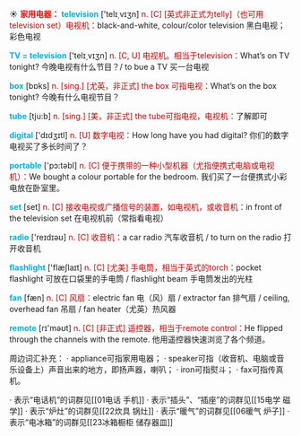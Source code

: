 ☀ <font color="red">**家用电器：**</font>
<font color="sky blue">**television**</font> ['telɪ͵vɪʒn] 
<font color="#c00000">n. [C] [英式非正式为telly]（也可用television set）电视机：</font>black-and-white, colour/color television 黑白电视；彩色电视

<font color="sky blue">**TV = television**</font> ['telɪ͵vɪʒn] 
<font color="#c00000">n. [C, U] 电视机。相当于television：</font>What’s on TV tonight? 今晚电视有什么节目？/ to bue a TV 买一台电视

<font color="sky blue">**box**</font> [bɒks] 
<font color="#c00000">n. [sing.] [尤英，非正式] the box 可指电视：</font>What’s on the box tonight? 今晚有什么电视节目？

<font color="sky blue">**tube**</font> [tju:b] 
<font color="#c00000">n. [sing.] [美，非正式] the tube可指电视，电视机：</font>了解即可

<font color="sky blue">**digital**</font> ['dɪdʒɪtl] 
<font color="#c00000">n. [U] 数字电视：</font>How long have you had digital? 你们的数字电视买了多长时间了？

<font color="sky blue">**portable**</font> ['pɔ:təbl] 
<font color="#c00000">n. [C] 便于携带的一种小型机器（尤指便携式电脑或电视机）：</font>We bought a colour portable for the bedroom. 我们买了一台便携式小彩电放在卧室里。

<font color="sky blue">**set**</font> [set] 
<font color="#c00000">n. [C] 接收电视或广播信号的装置，如电视机，或收音机：</font>in front of the television set 在电视机前（常指看电视）

<font color="sky blue">**radio**</font> ['reɪdɪəʊ] 
<font color="#c00000">n. [C] 收音机：</font>a car radio 汽车收音机 / to turn on the radio 打开收音机

<font color="sky blue">**flashlight**</font> ['flæʃlaɪt] 
<font color="#c00000">n. [C] [尤美] 手电筒，相当于英式的torch：</font>pocket flashlight 可放在口袋里的手电筒 / flashlight beam 手电筒发出的光柱 

<font color="sky blue">**fan**</font> [fæn] 
<font color="#c00000">n. [C] 风扇：</font>electric fan 电（风）扇 / extractor fan 排气扇 / ceiling, overhead fan 吊扇 / fan heater（尤英）热风器

<font color="sky blue">**remote**</font> [rɪ'məʊt] 
<font color="#c00000">n. [C] [非正式] 遥控器，相当于remote control：</font>He flipped through the channels with the remote. 他用遥控器快速浏览了各个频道。

周边词汇补充：
· appliance可指家用电器；
· speaker可指（收音机、电脑或音乐设备上）声音出来的地方，即扬声器，喇叭；
· iron可指熨斗；
· fax可指传真机。

· 表示“电话机”的词群见[[01电话 手机]]
· 表示“插头”、“插座”的词群见[[15电学 磁学]]
· 表示“炉灶”的词群见[[22炊具 锅灶]]
· 表示“暖气”的词群见[[06暖气 炉子]]
· 表示“电冰箱”的词群见[[23冰箱橱柜 储存器皿]]
